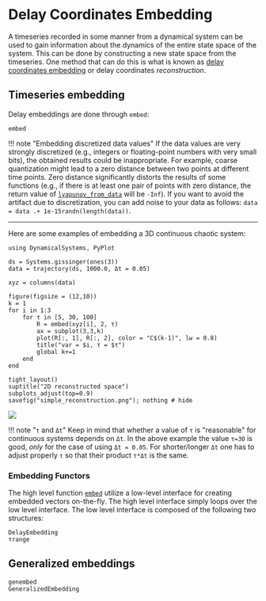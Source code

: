 # Delay Coordinates Embedding

A timeseries recorded in some manner from a dynamical system can be used to gain information about the dynamics of the entire state space of the system. This can be done by constructing a new state space from the timeseries. One method that can do this is what is known as [delay coordinates embedding](https://en.wikipedia.org/wiki/Takens%27_theorem) or delay coordinates *reconstruction*.

## Timeseries embedding

Delay embeddings are done through `embed`:
```@docs
embed
```

!!! note "Embedding discretized data values"
    If the data values are very strongly discretized (e.g., integers or floating-point numbers with very small bits), the obtained results could be inappropriate. For example, coarse quantization might lead to a zero distance between two points at different time points. Zero distance significantly distorts the results of some functions (e.g., if there is at least one pair of points with zero distance, the return value of
[`lyapunov_from_data`](@ref) will be `-Inf`). If you want to avoid the artifact due to discretization, you can add noise to your data as follows: `data = data .+ 1e-15randn(length(data))`.

---

Here are some examples of embedding a 3D continuous chaotic system:
```@example MAIN
using DynamicalSystems, PyPlot

ds = Systems.gissinger(ones(3))
data = trajectory(ds, 1000.0, Δt = 0.05)

xyz = columns(data)

figure(figsize = (12,10))
k = 1
for i in 1:3
    for τ in [5, 30, 100]
        R = embed(xyz[i], 2, τ)
        ax = subplot(3,3,k)
        plot(R[:, 1], R[:, 2], color = "C$(k-1)", lw = 0.8)
        title("var = $i, τ = $τ")
        global k+=1
    end
end

tight_layout()
suptitle("2D reconstructed space")
subplots_adjust(top=0.9)
savefig("simple_reconstruction.png"); nothing # hide
```
![](simple_reconstruction.png)

!!! note "`τ` and `Δt`"
    Keep in mind that whether a value of `τ` is "reasonable" for continuous systems depends on `Δt`. In the above example the value `τ=30` is good, *only* for the case
    of using `Δt = 0.05`. For shorter/longer `Δt` one has to adjust properly `τ` so that their product `τ*Δt` is the same.

### Embedding Functors
The high level function [`embed`](@ref) utilize a low-level interface for creating embedded vectors on-the-fly. The high level interface simply loops over the low level interface. The low level interface is composed of the following two structures:
```@docs
DelayEmbedding
τrange
```

## Generalized embeddings
```@docs
genembed
GeneralizedEmbedding
```
